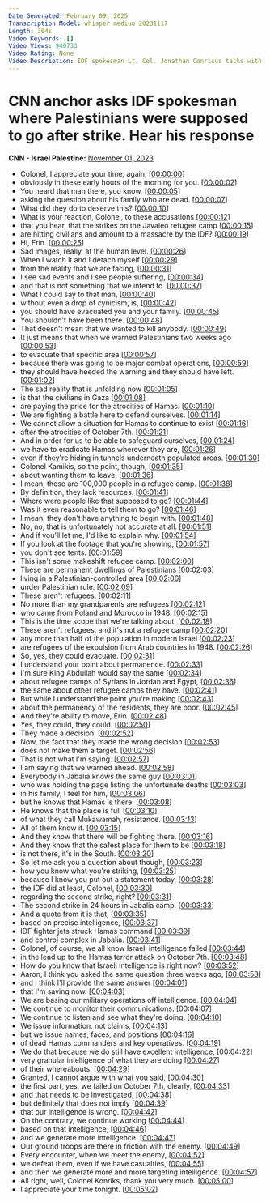 ```yaml
---
Date Generated: February 09, 2025
Transcription Model: whisper medium 20231117
Length: 304s
Video Keywords: []
Video Views: 940733
Video Rating: None
Video Description: IDF spokesman Lt. Col. Jonathan Conricus talks with CNN's Erin Burnett after a blast, targeting a Hamas commander, in a neighborhood of the Jabalya refugee camp left catastrophic damage and killed dozens of people. #CNN #News
---
```


# CNN anchor asks IDF spokesman where Palestinians were supposed to go after strike. Hear his response
**CNN - Israel Palestine:** [November 01, 2023](https://www.youtube.com/watch?v=I5fBPAKpaKo)
*  Colonel, I appreciate your time, again, [[00:00:00](https://www.youtube.com/watch?v=I5fBPAKpaKo&t=0.0s)]
*  obviously in these early hours of the morning for you. [[00:00:02](https://www.youtube.com/watch?v=I5fBPAKpaKo&t=2.2s)]
*  You heard that man there, you know, [[00:00:05](https://www.youtube.com/watch?v=I5fBPAKpaKo&t=5.84s)]
*  asking the question about his family who are dead. [[00:00:07](https://www.youtube.com/watch?v=I5fBPAKpaKo&t=7.8s)]
*  What did they do to deserve this? [[00:00:10](https://www.youtube.com/watch?v=I5fBPAKpaKo&t=10.84s)]
*  What is your reaction, Colonel, to these accusations [[00:00:12](https://www.youtube.com/watch?v=I5fBPAKpaKo&t=12.780000000000001s)]
*  that you hear, that the strikes on the Javaleo refugee camp [[00:00:15](https://www.youtube.com/watch?v=I5fBPAKpaKo&t=15.540000000000001s)]
*  are hitting civilians and amount to a massacre by the IDF? [[00:00:19](https://www.youtube.com/watch?v=I5fBPAKpaKo&t=19.72s)]
*  Hi, Erin. [[00:00:25](https://www.youtube.com/watch?v=I5fBPAKpaKo&t=25.22s)]
*  Sad images, really, at the human level. [[00:00:26](https://www.youtube.com/watch?v=I5fBPAKpaKo&t=26.72s)]
*  When I watch it and I detach myself [[00:00:29](https://www.youtube.com/watch?v=I5fBPAKpaKo&t=29.58s)]
*  from the reality that we are facing, [[00:00:31](https://www.youtube.com/watch?v=I5fBPAKpaKo&t=31.619999999999997s)]
*  I see sad events and I see people suffering, [[00:00:34](https://www.youtube.com/watch?v=I5fBPAKpaKo&t=34.22s)]
*  and that is not something that we intend to. [[00:00:37](https://www.youtube.com/watch?v=I5fBPAKpaKo&t=37.42s)]
*  What I could say to that man, [[00:00:40](https://www.youtube.com/watch?v=I5fBPAKpaKo&t=40.599999999999994s)]
*  without even a drop of cynicism, is, [[00:00:42](https://www.youtube.com/watch?v=I5fBPAKpaKo&t=42.599999999999994s)]
*  you should have evacuated you and your family. [[00:00:45](https://www.youtube.com/watch?v=I5fBPAKpaKo&t=45.54s)]
*  You shouldn't have been there. [[00:00:48](https://www.youtube.com/watch?v=I5fBPAKpaKo&t=48.44s)]
*  That doesn't mean that we wanted to kill anybody. [[00:00:49](https://www.youtube.com/watch?v=I5fBPAKpaKo&t=49.94s)]
*  It just means that when we warned Palestinians two weeks ago [[00:00:53](https://www.youtube.com/watch?v=I5fBPAKpaKo&t=53.1s)]
*  to evacuate that specific area [[00:00:57](https://www.youtube.com/watch?v=I5fBPAKpaKo&t=57.04s)]
*  because there was going to be major combat operations, [[00:00:59](https://www.youtube.com/watch?v=I5fBPAKpaKo&t=59.64s)]
*  they should have heeded the warning and they should have left. [[00:01:02](https://www.youtube.com/watch?v=I5fBPAKpaKo&t=62.64s)]
*  The sad reality that is unfolding now [[00:01:05](https://www.youtube.com/watch?v=I5fBPAKpaKo&t=65.88s)]
*  is that the civilians in Gaza [[00:01:08](https://www.youtube.com/watch?v=I5fBPAKpaKo&t=68.52s)]
*  are paying the price for the atrocities of Hamas. [[00:01:10](https://www.youtube.com/watch?v=I5fBPAKpaKo&t=70.68s)]
*  We are fighting a battle here to defend ourselves. [[00:01:14](https://www.youtube.com/watch?v=I5fBPAKpaKo&t=74.28s)]
*  We cannot allow a situation for Hamas to continue to exist [[00:01:16](https://www.youtube.com/watch?v=I5fBPAKpaKo&t=76.68s)]
*  after the atrocities of October 7th. [[00:01:21](https://www.youtube.com/watch?v=I5fBPAKpaKo&t=81.38s)]
*  And in order for us to be able to safeguard ourselves, [[00:01:24](https://www.youtube.com/watch?v=I5fBPAKpaKo&t=84.28s)]
*  we have to eradicate Hamas wherever they are, [[00:01:26](https://www.youtube.com/watch?v=I5fBPAKpaKo&t=86.92s)]
*  even if they're hiding in tunnels underneath populated areas. [[00:01:30](https://www.youtube.com/watch?v=I5fBPAKpaKo&t=90.02s)]
*  Colonel Kamikis, so the point, though, [[00:01:35](https://www.youtube.com/watch?v=I5fBPAKpaKo&t=95.02s)]
*  about wanting them to leave, [[00:01:36](https://www.youtube.com/watch?v=I5fBPAKpaKo&t=96.82s)]
*  I mean, these are 100,000 people in a refugee camp. [[00:01:38](https://www.youtube.com/watch?v=I5fBPAKpaKo&t=98.06s)]
*  By definition, they lack resources. [[00:01:41](https://www.youtube.com/watch?v=I5fBPAKpaKo&t=101.0s)]
*  Where were people like that supposed to go? [[00:01:44](https://www.youtube.com/watch?v=I5fBPAKpaKo&t=104.26s)]
*  Was it even reasonable to tell them to go? [[00:01:46](https://www.youtube.com/watch?v=I5fBPAKpaKo&t=106.3s)]
*  I mean, they don't have anything to begin with. [[00:01:48](https://www.youtube.com/watch?v=I5fBPAKpaKo&t=108.32s)]
*  No, no, that is unfortunately not accurate at all. [[00:01:51](https://www.youtube.com/watch?v=I5fBPAKpaKo&t=111.02s)]
*  And if you'll let me, I'd like to explain why. [[00:01:54](https://www.youtube.com/watch?v=I5fBPAKpaKo&t=114.56s)]
*  If you look at the footage that you're showing, [[00:01:57](https://www.youtube.com/watch?v=I5fBPAKpaKo&t=117.16s)]
*  you don't see tents. [[00:01:59](https://www.youtube.com/watch?v=I5fBPAKpaKo&t=119.26s)]
*  This isn't some makeshift refugee camp. [[00:02:00](https://www.youtube.com/watch?v=I5fBPAKpaKo&t=120.3s)]
*  These are permanent dwellings of Palestinians [[00:02:03](https://www.youtube.com/watch?v=I5fBPAKpaKo&t=123.14s)]
*  living in a Palestinian-controlled area [[00:02:06](https://www.youtube.com/watch?v=I5fBPAKpaKo&t=126.6s)]
*  under Palestinian rule. [[00:02:09](https://www.youtube.com/watch?v=I5fBPAKpaKo&t=129.44s)]
*  These aren't refugees. [[00:02:11](https://www.youtube.com/watch?v=I5fBPAKpaKo&t=131.14s)]
*  No more than my grandparents are refugees [[00:02:12](https://www.youtube.com/watch?v=I5fBPAKpaKo&t=132.38s)]
*  who came from Poland and Morocco in 1948. [[00:02:15](https://www.youtube.com/watch?v=I5fBPAKpaKo&t=135.16000000000003s)]
*  This is the time scope that we're talking about. [[00:02:18](https://www.youtube.com/watch?v=I5fBPAKpaKo&t=138.5s)]
*  These aren't refugees, and it's not a refugee camp [[00:02:20](https://www.youtube.com/watch?v=I5fBPAKpaKo&t=140.9s)]
*  any more than half of the population in modern Israel [[00:02:23](https://www.youtube.com/watch?v=I5fBPAKpaKo&t=143.68s)]
*  are refugees of the expulsion from Arab countries in 1948. [[00:02:26](https://www.youtube.com/watch?v=I5fBPAKpaKo&t=146.64000000000001s)]
*  So, yes, they could evacuate. [[00:02:31](https://www.youtube.com/watch?v=I5fBPAKpaKo&t=151.18s)]
*  I understand your point about permanence. [[00:02:33](https://www.youtube.com/watch?v=I5fBPAKpaKo&t=153.48000000000002s)]
*  I'm sure King Abdullah would say the same [[00:02:34](https://www.youtube.com/watch?v=I5fBPAKpaKo&t=154.96s)]
*  about refugee camps of Syrians in Jordan and Egypt, [[00:02:36](https://www.youtube.com/watch?v=I5fBPAKpaKo&t=156.62s)]
*  the same about other refugee camps they have. [[00:02:41](https://www.youtube.com/watch?v=I5fBPAKpaKo&t=161.02s)]
*  But while I understand the point you're making [[00:02:43](https://www.youtube.com/watch?v=I5fBPAKpaKo&t=163.22s)]
*  about the permanency of the residents, they are poor. [[00:02:45](https://www.youtube.com/watch?v=I5fBPAKpaKo&t=165.72s)]
*  And they're ability to move, Erin. [[00:02:48](https://www.youtube.com/watch?v=I5fBPAKpaKo&t=168.85999999999999s)]
*  Yes, they could, they could. [[00:02:50](https://www.youtube.com/watch?v=I5fBPAKpaKo&t=170.95999999999998s)]
*  They made a decision. [[00:02:52](https://www.youtube.com/watch?v=I5fBPAKpaKo&t=172.61999999999998s)]
*  Now, the fact that they made the wrong decision [[00:02:53](https://www.youtube.com/watch?v=I5fBPAKpaKo&t=173.7s)]
*  does not make them a target. [[00:02:56](https://www.youtube.com/watch?v=I5fBPAKpaKo&t=176.26s)]
*  That is not what I'm saying. [[00:02:57](https://www.youtube.com/watch?v=I5fBPAKpaKo&t=177.64s)]
*  I am saying that we warned ahead. [[00:02:58](https://www.youtube.com/watch?v=I5fBPAKpaKo&t=178.76s)]
*  Everybody in Jabalia knows the same guy [[00:03:01](https://www.youtube.com/watch?v=I5fBPAKpaKo&t=181.1s)]
*  who was holding the page listing the unfortunate deaths [[00:03:03](https://www.youtube.com/watch?v=I5fBPAKpaKo&t=183.6s)]
*  in his family, I feel for him, [[00:03:06](https://www.youtube.com/watch?v=I5fBPAKpaKo&t=186.79999999999998s)]
*  but he knows that Hamas is there. [[00:03:08](https://www.youtube.com/watch?v=I5fBPAKpaKo&t=188.73999999999998s)]
*  He knows that the place is full [[00:03:10](https://www.youtube.com/watch?v=I5fBPAKpaKo&t=190.9s)]
*  of what they call Mukawamah, resistance. [[00:03:13](https://www.youtube.com/watch?v=I5fBPAKpaKo&t=193.1s)]
*  All of them know it. [[00:03:15](https://www.youtube.com/watch?v=I5fBPAKpaKo&t=195.4s)]
*  And they know that there will be fighting there. [[00:03:16](https://www.youtube.com/watch?v=I5fBPAKpaKo&t=196.68s)]
*  And they know that the safest place for them to be [[00:03:18](https://www.youtube.com/watch?v=I5fBPAKpaKo&t=198.48s)]
*  is not there, it's in the South. [[00:03:20](https://www.youtube.com/watch?v=I5fBPAKpaKo&t=200.88s)]
*  So let me ask you a question about though, [[00:03:23](https://www.youtube.com/watch?v=I5fBPAKpaKo&t=203.38s)]
*  how you know what you're striking, [[00:03:25](https://www.youtube.com/watch?v=I5fBPAKpaKo&t=205.7s)]
*  because I know you put out a statement today, [[00:03:28](https://www.youtube.com/watch?v=I5fBPAKpaKo&t=208.45999999999998s)]
*  the IDF did at least, Colonel, [[00:03:30](https://www.youtube.com/watch?v=I5fBPAKpaKo&t=210.1s)]
*  regarding the second strike, right? [[00:03:31](https://www.youtube.com/watch?v=I5fBPAKpaKo&t=211.98s)]
*  The second strike in 24 hours in Jabalia camp. [[00:03:33](https://www.youtube.com/watch?v=I5fBPAKpaKo&t=213.54s)]
*  And a quote from it is that, [[00:03:35](https://www.youtube.com/watch?v=I5fBPAKpaKo&t=215.82s)]
*  based on precise intelligence, [[00:03:37](https://www.youtube.com/watch?v=I5fBPAKpaKo&t=217.42s)]
*  IDF fighter jets struck Hamas command [[00:03:39](https://www.youtube.com/watch?v=I5fBPAKpaKo&t=219.06s)]
*  and control complex in Jabalia. [[00:03:41](https://www.youtube.com/watch?v=I5fBPAKpaKo&t=221.29999999999998s)]
*  Colonel, of course, we all know Israeli intelligence failed [[00:03:44](https://www.youtube.com/watch?v=I5fBPAKpaKo&t=224.79999999999998s)]
*  in the lead up to the Hamas terror attack on October 7th. [[00:03:48](https://www.youtube.com/watch?v=I5fBPAKpaKo&t=228.98s)]
*  How do you know that Israeli intelligence is right now? [[00:03:52](https://www.youtube.com/watch?v=I5fBPAKpaKo&t=232.5s)]
*  Aaron, I think you asked the same question three weeks ago, [[00:03:58](https://www.youtube.com/watch?v=I5fBPAKpaKo&t=238.26s)]
*  and I think I'll provide the same answer [[00:04:01](https://www.youtube.com/watch?v=I5fBPAKpaKo&t=241.22s)]
*  that I'm saying now. [[00:04:03](https://www.youtube.com/watch?v=I5fBPAKpaKo&t=243.5s)]
*  We are basing our military operations off intelligence. [[00:04:04](https://www.youtube.com/watch?v=I5fBPAKpaKo&t=244.7s)]
*  We continue to monitor their communications. [[00:04:07](https://www.youtube.com/watch?v=I5fBPAKpaKo&t=247.89999999999998s)]
*  We continue to listen and see what they're doing. [[00:04:10](https://www.youtube.com/watch?v=I5fBPAKpaKo&t=250.61999999999998s)]
*  We issue information, not claims, [[00:04:13](https://www.youtube.com/watch?v=I5fBPAKpaKo&t=253.5s)]
*  but we issue names, faces, and positions [[00:04:16](https://www.youtube.com/watch?v=I5fBPAKpaKo&t=256.18s)]
*  of dead Hamas commanders and key operatives. [[00:04:19](https://www.youtube.com/watch?v=I5fBPAKpaKo&t=259.14s)]
*  We do that because we do still have excellent intelligence, [[00:04:22](https://www.youtube.com/watch?v=I5fBPAKpaKo&t=262.94s)]
*  very granular intelligence of what they are doing [[00:04:27](https://www.youtube.com/watch?v=I5fBPAKpaKo&t=267.06s)]
*  of their whereabouts. [[00:04:29](https://www.youtube.com/watch?v=I5fBPAKpaKo&t=269.62s)]
*  Granted, I cannot argue with what you said, [[00:04:30](https://www.youtube.com/watch?v=I5fBPAKpaKo&t=270.86s)]
*  the first part, yes, we failed on October 7th, clearly, [[00:04:33](https://www.youtube.com/watch?v=I5fBPAKpaKo&t=273.94s)]
*  and that needs to be investigated, [[00:04:38](https://www.youtube.com/watch?v=I5fBPAKpaKo&t=278.14s)]
*  but definitely that does not imply [[00:04:39](https://www.youtube.com/watch?v=I5fBPAKpaKo&t=279.7s)]
*  that our intelligence is wrong. [[00:04:42](https://www.youtube.com/watch?v=I5fBPAKpaKo&t=282.42s)]
*  On the contrary, we continue working [[00:04:44](https://www.youtube.com/watch?v=I5fBPAKpaKo&t=284.1s)]
*  based on that intelligence, [[00:04:46](https://www.youtube.com/watch?v=I5fBPAKpaKo&t=286.46s)]
*  and we generate more intelligence. [[00:04:47](https://www.youtube.com/watch?v=I5fBPAKpaKo&t=287.7s)]
*  Our ground troops are there in friction with the enemy. [[00:04:49](https://www.youtube.com/watch?v=I5fBPAKpaKo&t=289.58s)]
*  Every encounter, when we meet the enemy, [[00:04:52](https://www.youtube.com/watch?v=I5fBPAKpaKo&t=292.82s)]
*  we defeat them, even if we have casualties, [[00:04:55](https://www.youtube.com/watch?v=I5fBPAKpaKo&t=295.26s)]
*  and then we generate more and more targeting intelligence. [[00:04:57](https://www.youtube.com/watch?v=I5fBPAKpaKo&t=297.58s)]
*  All right, well, Colonel Konriks, thank you very much. [[00:05:00](https://www.youtube.com/watch?v=I5fBPAKpaKo&t=300.9s)]
*  I appreciate your time tonight. [[00:05:02](https://www.youtube.com/watch?v=I5fBPAKpaKo&t=302.8s)]
